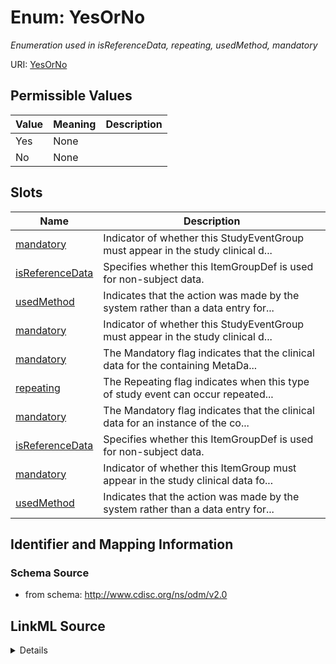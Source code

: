 # Enum: YesOrNo




_Enumeration used in isReferenceData, repeating, usedMethod, mandatory_



URI: [YesOrNo](YesOrNo)

## Permissible Values

| Value | Meaning | Description |
| --- | --- | --- |
| Yes | None |  |
| No | None |  |




## Slots

| Name | Description |
| ---  | --- |
| [mandatory](mandatory.md) | Indicator of whether this StudyEventGroup must appear in the study clinical d... |
| [isReferenceData](isReferenceData.md) | Specifies whether this ItemGroupDef is used for non-subject data. |
| [usedMethod](usedMethod.md) | Indicates that the action was made by the system rather than a data entry for... |
| [mandatory](mandatory.md) | Indicator of whether this StudyEventGroup must appear in the study clinical d... |
| [mandatory](mandatory.md) | The Mandatory flag indicates that the clinical data for the containing MetaDa... |
| [repeating](repeating.md) | The Repeating flag indicates when this type of study event can occur repeated... |
| [mandatory](mandatory.md) | The Mandatory flag indicates that the clinical data for an instance of the co... |
| [isReferenceData](isReferenceData.md) | Specifies whether this ItemGroupDef is used for non-subject data. |
| [mandatory](mandatory.md) | Indicator of whether this ItemGroup must appear in the study clinical data fo... |
| [usedMethod](usedMethod.md) | Indicates that the action was made by the system rather than a data entry for... |






## Identifier and Mapping Information







### Schema Source


* from schema: http://www.cdisc.org/ns/odm/v2.0




## LinkML Source

<details>
```yaml
name: YesOrNo
description: Enumeration used in isReferenceData, repeating, usedMethod, mandatory
from_schema: http://www.cdisc.org/ns/odm/v2.0
rank: 1000
permissible_values:
  'Yes':
    text: 'Yes'
    is_a: YesOrNo
  'No':
    text: 'No'
    is_a: YesOrNo

```
</details>

